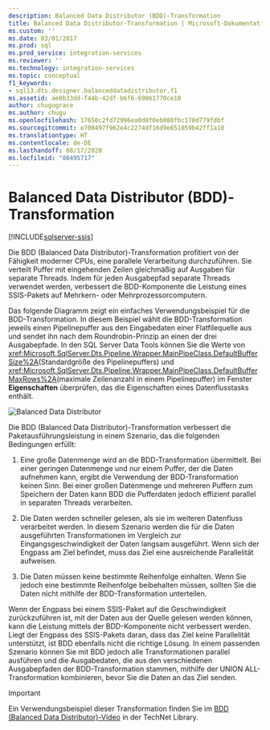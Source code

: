 ```yaml
---
description: Balanced Data Distributor (BDD)-Transformation
title: Balanced Data Distributor-Transformation | Microsoft-Dokumentation
ms.custom: ''
ms.date: 03/01/2017
ms.prod: sql
ms.prod_service: integration-services
ms.reviewer: ''
ms.technology: integration-services
ms.topic: conceptual
f1_keywords:
- sql13.dts.designer.balanceddatadistributor.f1
ms.assetid: ae0b33dd-f44b-42df-b6f6-69861770ce10
author: chugugrace
ms.author: chugu
ms.openlocfilehash: 17650c2fd72996ea0d8f0eb080fbc170d779fdbf
ms.sourcegitcommit: e700497f962e4c2274df16d9e651059b42ff1a10
ms.translationtype: HT
ms.contentlocale: de-DE
ms.lasthandoff: 08/17/2020
ms.locfileid: "88495717"
---
```

# <a name="balanced-data-distributor-transformation"></a>Balanced Data Distributor (BDD)-Transformation

[!INCLUDE[sqlserver-ssis](../../../includes/applies-to-version/sqlserver-ssis.md)]


  Die BDD (Balanced Data Distributor)-Transformation profitiert von der Fähigkeit moderner CPUs, eine parallele Verarbeitung durchzuführen. Sie verteilt Puffer mit eingehenden Zeilen gleichmäßig auf Ausgaben für separate Threads. Indem für jeden Ausgabepfad separate Threads verwendet werden, verbessert die BDD-Komponente die Leistung eines SSIS-Pakets auf Mehrkern- oder Mehrprozessorcomputern.  
  
 Das folgende Diagramm zeigt ein einfaches Verwendungsbeispiel für die BDD-Transformation. In diesem Beispiel wählt die BDD-Transformation jeweils einen Pipelinepuffer aus den Eingabedaten einer Flatfilequelle aus und sendet ihn nach dem Roundrobin-Prinzip an einen der drei Ausgabepfade. In den SQL Server Data Tools können Sie die Werte von <xref:Microsoft.SqlServer.Dts.Pipeline.Wrapper.MainPipeClass.DefaultBufferSize%2A>(Standardgröße des Pipelinepuffers) und <xref:Microsoft.SqlServer.Dts.Pipeline.Wrapper.MainPipeClass.DefaultBufferMaxRows%2A>(maximale Zeilenanzahl in einem Pipelinepuffer) im Fenster **Eigenschaften** überprüfen, das die Eigenschaften eines Datenflusstasks enthält.  
  
 ![Balanced Data Distributor](../../../integration-services/data-flow/transformations/media/balanceddatadistributor.JPG "Balanced Data Distributor")  
  
 Die BDD (Balanced Data Distributor)-Transformation verbessert die Paketausführungsleistung in einem Szenario, das die folgenden Bedingungen erfüllt:  
  
1.  Eine große Datenmenge wird an die BDD-Transformation übermittelt. Bei einer geringen Datenmenge und nur einem Puffer, der die Daten aufnehmen kann, ergibt die Verwendung der BDD-Transformation keinen Sinn. Bei einer großen Datenmenge und mehreren Puffern zum Speichern der Daten kann BDD die Pufferdaten jedoch effizient parallel in separaten Threads verarbeiten.  
  
2.  Die Daten werden schneller gelesen, als sie im weiteren Datenfluss verarbeitet werden. In diesem Szenario werden die für die Daten ausgeführten Transformationen im Vergleich zur Eingangsgeschwindigkeit der Daten langsam ausgeführt. Wenn sich der Engpass am Ziel befindet, muss das Ziel eine ausreichende Parallelität aufweisen.  
  
3.  Die Daten müssen keine bestimmte Reihenfolge einhalten. Wenn Sie jedoch eine bestimmte Reihenfolge beibehalten müssen, sollten Sie die Daten nicht mithilfe der BDD-Transformation unterteilen.  
  
 Wenn der Engpass bei einem SSIS-Paket auf die Geschwindigkeit zurückzuführen ist, mit der Daten aus der Quelle gelesen werden können, kann die Leistung mittels der BDD-Komponente nicht verbessert werden. Liegt der Engpass des SSIS-Pakets daran, dass das Ziel keine Parallelität unterstützt, ist BDD ebenfalls nicht die richtige Lösung. In einem passenden Szenario können Sie mit BDD jedoch alle Transformationen parallel ausführen und die Ausgabedaten, die aus den verschiedenen Ausgabepfaden der BDD-Transformation stammen, mithilfe der UNION ALL-Transformation kombinieren, bevor Sie die Daten an das Ziel senden.  
  
> [!IMPORTANT]  
>   Ein Verwendungsbeispiel dieser Transformation finden Sie im [BDD (Balanced Data Distributor)-Video](https://go.microsoft.com/fwlink/?LinkID=226278) in der TechNet Library.  
  
  
